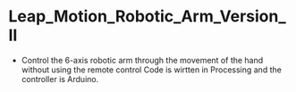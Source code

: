 # Leap_Motion_Robotic_Arm_Version_II
* Control the 6-axis robotic arm through the movement of the hand without using the remote control
  Code is wirtten in Processing and the controller is Arduino.
